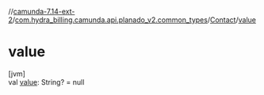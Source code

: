 //[camunda-7.14-ext-2](../../../index.md)/[com.hydra_billing.camunda.api.planado_v2.common_types](../index.md)/[Contact](index.md)/[value](value.md)

# value

[jvm]\
val [value](value.md): String? = null
